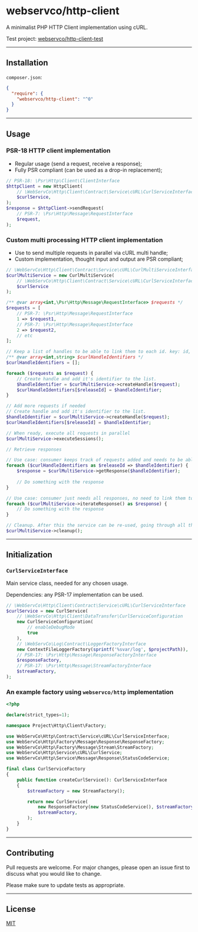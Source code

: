 # webservco/http-client

A minimalist PHP HTTP Client implementation using cURL.

Test project: [webservco/http-client-test](https://github.com/webservco/http-client-test)

---

## Installation

`composer.json`:

```json
{
  "require": {
    "webservco/http-client": "^0"  
  }
}
```

---

## Usage 

### PSR-18 HTTP client implementation

- Regular usage (send a request, receive a response);
- Fully PSR compliant (can be used as a drop-in replacement);

```php
// PSR-18: \Psr\Http\Client\ClientInterface
$httpClient = new HttpClient(
    // \WebServCo\Http\Client\Contract\Service\cURL\CurlServiceInterface
    $curlService,
);
$response = $httpClient->sendRequest(
    // PSR-7: \Psr\Http\Message\RequestInterface
    $request,
);
```

### Custom multi processing HTTP client implementation

- Use to send multiple requests in parallel via cURL multi handle;
- Custom implementation, thought input and output are PSR compliant;

```php
// \WebServCo\Http\Client\Contract\Service\cURL\CurlMultiServiceInterface
$curlMultiService = new CurlMultiService(
    // \WebServCo\Http\Client\Contract\Service\cURL\CurlServiceInterface
    $curlService
);

/** @var array<int,\Psr\Http\Message\RequestInterface> $requests */
$requests = [
    // PSR-7: \Psr\Http\Message\RequestInterface
    1 => $request1,
    // PSR-7: \Psr\Http\Message\RequestInterface
    2 => $request2,
    // etc
];

// Keep a list of handles to be able to link them to each id. key: id, value: handle identifier.
/** @var array<int,string> $curlHandleIdentifiers */
$curlHandleIdentifiers = [];

foreach ($requests as $request) {
    // Create handle and add it's identifier to the list.
    $handleIdentifier = $curlMultiService->createHandle($request);
    $curlHandleIdentifiers[$releaseId] = $handleIdentifier;
}

// Add more requests if needed
// Create handle and add it's identifier to the list.
$handleIdentifier = $curlMultiService->createHandle($request);
$curlHandleIdentifiers[$releaseId] = $handleIdentifier;

// When ready, execute all requests in parallel
$curlMultiService->executeSessions();

// Retrieve responses

// Use case: consumer keeps track of requests added and needs to be able to identify corresponding responses.
foreach ($curlHandleIdentifiers as $releaseId => $handleIdentifier) {
    $response = $curlMultiService->getResponse($handleIdentifier);
    
    // Do something with the response
}

// Use case: consumer just needs all responses, no need to link them to the requests.
foreach ($curlMultiService->iterateResponse() as $response) {
    // Do something with the response
}

// Cleanup. After this the service can be re-used, going through all the steps.
$curlMultiService->cleanup();
```

---

## Initialization

### `CurlServiceInterface`

Main service class, needed for any chosen usage.

Dependencies: any PSR-17 implementation can be used.

```php
// \WebServCo\Http\Client\Contract\Service\cURL\CurlServiceInterface
$curlService = new CurlService(
    // \WebServCo\Http\Client\DataTransfer\CurlServiceConfiguration
    new CurlServiceConfiguration(
        // enableDebugMode
        true
    ),
    // \WebServCo\Log\Contract\LoggerFactoryInterface
    new ContextFileLoggerFactory(sprintf('%svar/log', $projectPath)),
    // PSR-17: \Psr\Http\Message\ResponseFactoryInterface
    $responseFactory,
    // PSR-17: \Psr\Http\Message\StreamFactoryInterface
    $streamFactory,
);
```

### An example factory using `webservco/http` implementation

```php
<?php

declare(strict_types=1);

namespace Project\Http\Client\Factory;

use WebServCo\Http\Contract\Service\cURL\CurlServiceInterface;
use WebServCo\Http\Factory\Message\Response\ResponseFactory;
use WebServCo\Http\Factory\Message\Stream\StreamFactory;
use WebServCo\Http\Service\cURL\CurlService;
use WebServCo\Http\Service\Message\Response\StatusCodeService;

final class CurlServiceFactory
{
    public function createCurlService(): CurlServiceInterface
    {
        $streamFactory = new StreamFactory();

        return new CurlService(
            new ResponseFactory(new StatusCodeService(), $streamFactory),
            $streamFactory,
        );
    }
}
```

---

## Contributing

Pull requests are welcome. For major changes, please open an issue first to discuss what you would like to change.

Please make sure to update tests as appropriate.

---

## License

[MIT](https://choosealicense.com/licenses/mit/)
